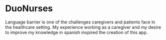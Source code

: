 # DuoNurses
Language barrier is one of the challenges caregivers and patients face in the healthcare setting. My experience working as a caregiver and my desire to improve my knowledge in spanish inspired the creation of this app.

